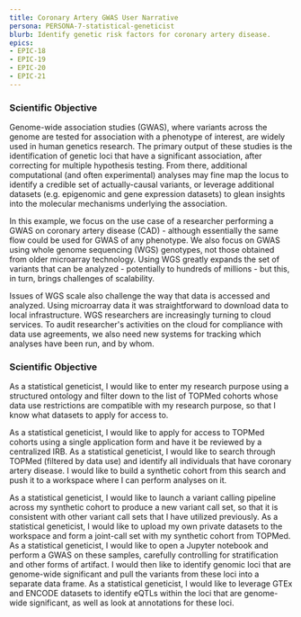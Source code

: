 ```yaml
---
title: Coronary Artery GWAS User Narrative
persona: PERSONA-7-statistical-geneticist
blurb: Identify genetic risk factors for coronary artery disease.
epics:
- EPIC-18
- EPIC-19
- EPIC-20
- EPIC-21
---
```


### Scientific Objective 

Genome-wide association studies (GWAS), where variants across the genome are tested for association with a phenotype of interest, are widely used in human genetics research. The primary output of these studies is the identification of genetic loci that have a significant association, after correcting for multiple hypothesis testing. From there, additional computational (and often experimental) analyses may fine map the locus to identify a credible set of actually-causal variants, or leverage additional datasets (e.g. epigenomic and gene expression datasets) to glean insights into the molecular mechanisms underlying the association.

In this example, we focus on the use case of a researcher performing a GWAS on coronary artery disease (CAD) - although essentially the same flow could be used for GWAS of any phenotype. We also focus on GWAS using whole genome sequencing (WGS) genotypes, not those obtained from older microarray technology. Using WGS greatly expands the set of variants that can be analyzed - potentially to hundreds of millions - but this, in turn, brings challenges of scalability.

Issues of WGS scale also challenge the way that data is accessed and analyzed. Using microarray data it was straightforward to download data to local infrastructure. WGS researchers are increasingly turning to cloud services. To audit researcher's activities on the cloud for compliance with data use agreements, we also need new systems for tracking which analyses have been run, and by whom.


### Scientific Objective 

As a statistical geneticist, I would like to enter my research purpose using a structured ontology and filter down to the list of TOPMed cohorts whose data use restrictions are compatible with my research purpose, so that I know what datasets to apply for access to. 
 
As a statistical geneticist, I would like to apply for access to TOPMed cohorts using a single application form and have it be reviewed by a centralized IRB.
As a statistical geneticist, I would like to search through TOPMed (filtered by data use) and identify all individuals that have coronary artery disease. I would like to build a synthetic cohort from this search and push it to a workspace where I can perform analyses on it.

As a statistical geneticist, I would like to launch a variant calling pipeline across my synthetic cohort to produce a new variant call set, so that it is consistent with other variant call sets that I have utilized previously.
As a statistical geneticist, I would like to upload my own private datasets to the workspace and form a joint-call set with my synthetic cohort from TOPMed.
As a statistical geneticist, I would like to open a Jupyter notebook and perform a GWAS on these samples, carefully controlling for stratification and other forms of artifact. I would then like to identify genomic loci that are genome-wide significant and pull the variants from these loci into a separate data frame.
As a statistical geneticist, I would like to leverage GTEx and ENCODE datasets to identify eQTLs within the loci that are genome-wide significant, as well as look at annotations for these loci.


